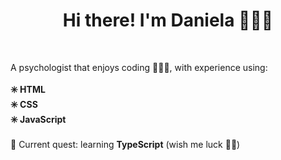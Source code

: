 

<!--
**danielagrcm/danielagrcm** is a ✨ _special_ ✨ repository because its `README.md` (this file) appears on your GitHub profile.

Here are some ideas to get you started:

- 🔭 I’m currently working on ...
- 🌱 I’m currently learning ...
- 👯 I’m looking to collaborate on ...
- 🤔 I’m looking for help with ...
- 💬 Ask me about ...
- 📫 How to reach me: ...
- 😄 Pronouns: ...
- ⚡ Fun fact: ...
-->
<h1 align="center">Hi there! I'm Daniela 🙋🏻‍♀️</h1><br>

A psychologist that enjoys coding 👩🏻‍💻, with experience using: <br>
<strong> <br>
✳️ HTML <br>
✳️ CSS <br>
✳️ JavaScript <br>
</strong> <br>
🎯 Current quest: learning <strong>TypeScript</strong> (wish me luck 🤞🏼)
